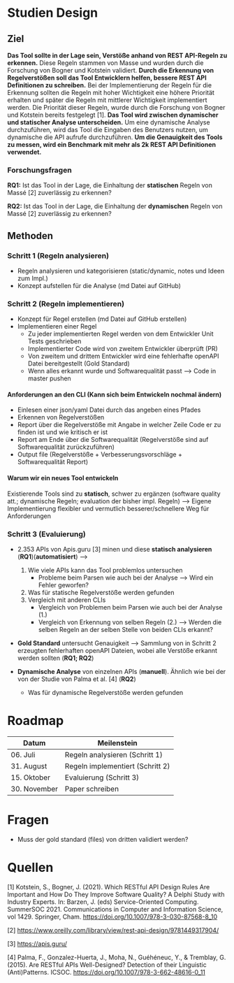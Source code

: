 # Studien Design
## Ziel
**Das Tool sollte in der Lage sein, Verstöße anhand von REST API-Regeln zu erkennen.** Diese Regeln stammen von Masse und wurden durch die Forschung von Bogner und Kotstein validiert. 
**Durch die Erkennung von Regelverstößen soll das Tool Entwicklern helfen, bessere REST API Definitionen zu schreiben.** Bei der Implementierung der Regeln für die Erkennung sollten die Regeln mit hoher Wichtigkeit eine höhere Priorität erhalten und später die Regeln mit mittlerer Wichtigkeit implementiert werden. Die Priorität dieser Regeln, wurde durch die Forschung von Bogner und Kotstein bereits festgelegt [1].
**Das Tool wird zwischen dynamischer und statischer Analyse unterscheiden.** Um eine dynamische Analyse durchzuführen, wird das Tool die Eingaben des Benutzers nutzen, um dynamische die API aufrufe durchzuführen.
**Um die Genauigkeit des Tools zu messen, wird ein Benchmark mit mehr als 2k REST API Definitionen verwendet.**

### Forschungsfragen
**RQ1:** Ist das Tool in der Lage, die Einhaltung der **statischen** Regeln von Massé [2] zuverlässig zu erkennen?

**RQ2:** Ist das Tool in der Lage, die Einhaltung der **dynamischen** Regeln von Massé [2] zuverlässig zu erkennen?

## Methoden
### Schritt 1 (Regeln analysieren)
* Regeln analysieren und kategorisieren (static/dynamic, notes und Ideen zum Impl.)
* Konzept aufstellen für die Analyse (md Datei auf GitHub)

### Schritt 2 (Regeln implementieren)
* Konzept für Regel erstellen (md Datei auf GitHub erstellen)
* Implementieren einer Regel
    * Zu jeder implementierten Regel werden von dem Entwickler Unit Tests geschrieben
    * Implementierter Code wird von zweitem Entwickler überprüft (PR)
    * Von zweitem und drittem Entwickler wird eine fehlerhafte openAPI Datei bereitgestellt (Gold Standard)
    * Wenn alles erkannt wurde und Softwarequalität passt --> Code in master pushen

#### Anforderungen an den CLI (Kann sich beim Entwickeln nochmal ändern)
* Einlesen einer json/yaml Datei durch das angeben eines Pfades
* Erkennen von Regelverstößen
* Report über die Regelverstöße mit Angabe in welcher Zeile Code er zu finden ist und wie kritisch er ist
* Report am Ende über die Softwarequalität (Regelverstöße sind auf Softwarequalität zurückzuführen)
* Output file (Regelverstöße + Verbesserungsvorschläge + Softwarequalität Report)

#### Warum wir ein neues Tool entwickeln
Existierende Tools sind zu **statisch**, schwer zu ergänzen (software quality att.; dynamische Regeln; evaluation der bisher impl. Regeln) --> Eigene Implementierung flexibler und vermutlich besserer/schnellere Weg für Anforderungen

### Schritt 3 (Evaluierung)
* 2.353 APIs von Apis.guru [3] minen und diese **statisch analysieren** (**RQ1**)(**automatisiert**) --> 

    1. Wie viele APIs kann das Tool problemlos untersuchen
        * Probleme beim Parsen wie auch bei der Analyse --> Wird ein Fehler geworfen?
    2. Was für statische Regelverstöße werden gefunden
    3. Vergleich mit anderen CLIs
        * Vergleich von Problemen beim Parsen wie auch bei der Analyse (1.)
        * Vergleich von Erkennung von selben Regeln (2.) --> Werden die selben Regeln an der selben Stelle von beiden CLIs erkannt?
* **Gold Standard** untersucht Genauigkeit --> Sammlung von in Schritt 2 erzeugten fehlerhaften openAPI Dateien, wobei alle Verstöße erkannt werden sollten (**RQ1; RQ2**)
* **Dynamische Analyse** von einzelnen APIs (**manuell**). Ähnlich wie bei der von der Studie von Palma et al. [4] (**RQ2**)
    * Was für dynamische Regelverstöße werden gefunden

# Roadmap
Datum | Meilenstein
------------- | -------------
06\. Juli    | Regeln analysieren (Schritt 1)
31\. August  | Regeln implementiert (Schritt 2)
15\. Oktober  | Evaluierung (Schritt 3)
30\. November | Paper schreiben



# Fragen
* Muss der gold standard (files) von dritten validiert werden?

# Quellen
[1] Kotstein, S., Bogner, J. (2021). Which RESTful API Design Rules Are Important and How Do They Improve Software Quality? A Delphi Study with Industry Experts. In: Barzen, J. (eds) Service-Oriented Computing. SummerSOC 2021. Communications in Computer and Information Science, vol 1429. Springer, Cham. https://doi.org/10.1007/978-3-030-87568-8_10

[2] https://www.oreilly.com/library/view/rest-api-design/9781449317904/

[3] https://apis.guru/

[4] Palma, F., Gonzalez-Huerta, J., Moha, N., Guéhéneuc, Y., & Tremblay, G. (2015). Are RESTful APIs Well-Designed? Detection of their Linguistic (Anti)Patterns. ICSOC. https://doi.org/10.1007/978-3-662-48616-0_11